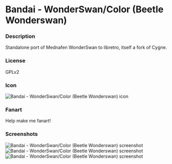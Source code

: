 # Bandai - WonderSwan/Color (Beetle Wonderswan)

### Description

Standalone port of Mednafen WonderSwan to libretro, itself a fork of Cygne.

### License

GPLv2

### Icon

![Bandai - WonderSwan/Color (Beetle Wonderswan) icon](game.libretro.beetle-wswan/resources/icon.png)

### Fanart

Help make me fanart!

### Screenshots

![Bandai - WonderSwan/Color (Beetle Wonderswan) screenshot](game.libretro.beetle-wswan/resources/screenshot-01.jpg)
![Bandai - WonderSwan/Color (Beetle Wonderswan) screenshot](game.libretro.beetle-wswan/resources/screenshot-02.jpg)
![Bandai - WonderSwan/Color (Beetle Wonderswan) screenshot](game.libretro.beetle-wswan/resources/screenshot-03.jpg)
